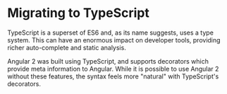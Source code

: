 # Migrating to TypeScript

TypeScript is a superset of ES6 and, as its name suggests, uses a type system.
This can have an enormous impact on developer tools, providing richer
auto-complete and static analysis.

Angular 2 was built using TypeScript, and supports decorators which provide meta 
information to Angular.  While it is possible to use Angular 2 without these 
features, the syntax feels more "natural" with TypeScript's decorators.
